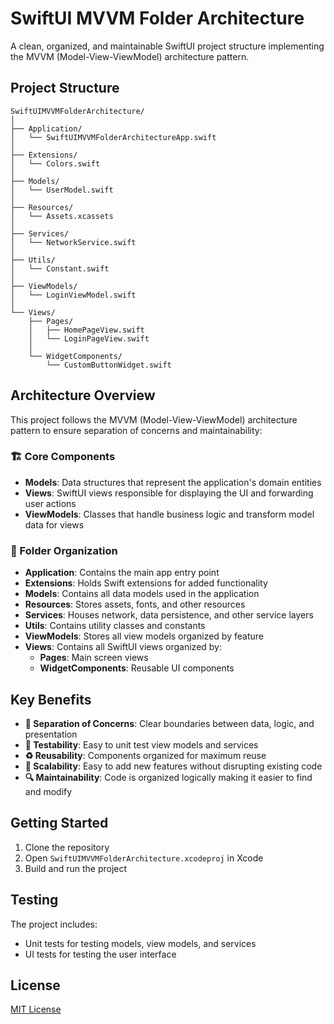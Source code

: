 # SwiftUI MVVM Folder Architecture

A clean, organized, and maintainable SwiftUI project structure implementing the MVVM (Model-View-ViewModel) architecture pattern.

## Project Structure

```
SwiftUIMVVMFolderArchitecture/
│
├── Application/
│   └── SwiftUIMVVMFolderArchitectureApp.swift
│
├── Extensions/
│   └── Colors.swift
│
├── Models/
│   └── UserModel.swift
│
├── Resources/
│   └── Assets.xcassets
│
├── Services/
│   └── NetworkService.swift
│
├── Utils/
│   └── Constant.swift
│
├── ViewModels/
│   └── LoginViewModel.swift
│
└── Views/
    ├── Pages/
    │   ├── HomePageView.swift
    │   └── LoginPageView.swift
    │
    └── WidgetComponents/
        └── CustomButtonWidget.swift
```

## Architecture Overview

This project follows the MVVM (Model-View-ViewModel) architecture pattern to ensure separation of concerns and maintainability:

### 🏗️ Core Components

- **Models**: Data structures that represent the application's domain entities
- **Views**: SwiftUI views responsible for displaying the UI and forwarding user actions
- **ViewModels**: Classes that handle business logic and transform model data for views

### 📁 Folder Organization

- **Application**: Contains the main app entry point
- **Extensions**: Holds Swift extensions for added functionality
- **Models**: Contains all data models used in the application
- **Resources**: Stores assets, fonts, and other resources
- **Services**: Houses network, data persistence, and other service layers
- **Utils**: Contains utility classes and constants
- **ViewModels**: Stores all view models organized by feature
- **Views**: Contains all SwiftUI views organized by:
  - **Pages**: Main screen views
  - **WidgetComponents**: Reusable UI components

## Key Benefits

- **🧩 Separation of Concerns**: Clear boundaries between data, logic, and presentation
- **📱 Testability**: Easy to unit test view models and services
- **♻️ Reusability**: Components organized for maximum reuse
- **🚀 Scalability**: Easy to add new features without disrupting existing code
- **🔍 Maintainability**: Code is organized logically making it easier to find and modify

## Getting Started

1. Clone the repository
2. Open `SwiftUIMVVMFolderArchitecture.xcodeproj` in Xcode
3. Build and run the project

## Testing

The project includes:
- Unit tests for testing models, view models, and services
- UI tests for testing the user interface

## License

[MIT License](LICENSE)
